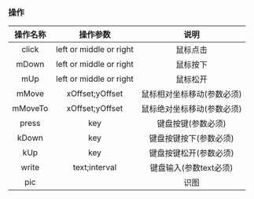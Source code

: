 ### 操作
| 操作名称 | 操作参数 | 说明 |
| :-: | :-: | :-: |
|click| left or middle or right | 鼠标点击 |
|mDown| left or middle or right | 鼠标按下 |
|mUp| left or middle or right | 鼠标松开 |
|mMove| xOffset;yOffset | 鼠标相对坐标移动(参数必须) |
|mMoveTo| xOffset;yOffset | 鼠标绝对坐标移动(参数必须) |
|press| key | 键盘按键(参数必须) |
|kDown| key | 键盘按键按下(参数必须) |
|kUp| key | 键盘按键松开(参数必须) |
|write| text;interval | 键盘输入(参数text必须) |
|pic|  | 识图 |
